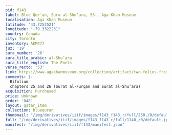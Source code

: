 ```yaml
---
pid: f143
label: Blue Qur'an, Sura al-Shu’ara, 53-, Aga Khan Museum
localisation: Aga Khan Museum
latitude: '43.7252521'
longitude: "-79.3322231"
country: Canada
city: Toronto
inventory: AKM477
juz: '19'
sura_number: '26'
sura_title_arabic: al-Shu’ara
sura_title_english: The Poets
verse_recto: '53'
link: https://www.agakhanmuseum.org/collection/artifact/two-folios-from-a-manuscript-known-as-the-blue-qur-an-
comments: |-
  Bifolium
  chapters 25 and 26 (Surat al-Furqan and Surat al-Shu’ara)
acquisition: Purchased
price: Unknown
order: '048'
layout: qatar_item
collection: bluequran
thumbnail: "/img/derivatives/iiif/images/f143_f143_r/full/250,/0/default.jpg"
full: "/img/derivatives/iiif/images/f143_f143_r/full/1140,/0/default.jpg"
manifest: "/img/derivatives/iiif/f143/manifest.json"
---
```

